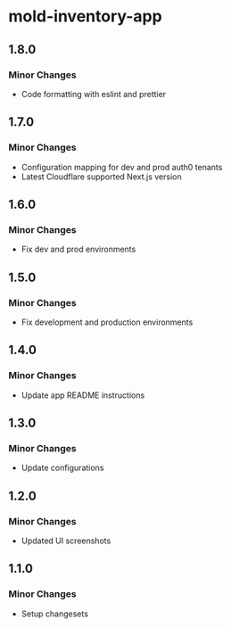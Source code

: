 # mold-inventory-app

## 1.8.0

### Minor Changes

- Code formatting with eslint and prettier

## 1.7.0

### Minor Changes

- Configuration mapping for dev and prod auth0 tenants
- Latest Cloudflare supported Next.js version

## 1.6.0

### Minor Changes

- Fix dev and prod environments

## 1.5.0

### Minor Changes

- Fix development and production environments

## 1.4.0

### Minor Changes

- Update app README instructions

## 1.3.0

### Minor Changes

- Update configurations

## 1.2.0

### Minor Changes

- Updated UI screenshots

## 1.1.0

### Minor Changes

- Setup changesets
